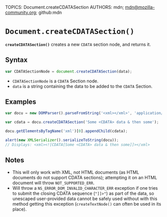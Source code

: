 TOPICS: Document.createCDATASection
AUTHORS: mdn; mdn@mozilla-community.org; github:mdn

# `Document.createCDATASection()`

**`createCDATASection()`** creates a new `CDATA` section node, and returns it.

## Syntax

```javascript
var CDATASectionNode = document.createCDATASection(data);
```

- `CDATASectionNode` is a `CDATA` Section node.
- `data` is a string containing the data to be added to the `CDATA` Section.

## Examples

```javascript
var docu = new DOMParser().parseFromString('<xml></xml>', 'application/xml')

var cdata = docu.createCDATASection('Some <CDATA> data & then some');

docu.getElementsByTagName('xml')[0].appendChild(cdata);

alert(new XMLSerializer().serializeToString(docu));
// Displays: <xml><![CDATA[Some <CDATA> data & then some]]></xml>
```

## Notes

- This will only work with XML, not HTML documents (as HTML documents do not support CDATA sections);
attempting it on an HTML document will throw `NOT_SUPPORTED_ERR`.
- Will throw a `NS_ERROR_DOM_INVALID_CHARACTER_ERR` exception if one tries to submit the closing CDATA
sequence (`"]]>"`) as part of the data, so unescaped user-provided data cannot be safely used
without with this method getting this exception (`createTextNode()` can often be used in its place).
